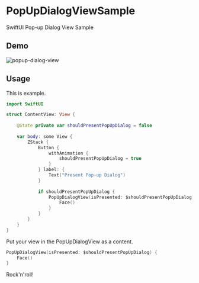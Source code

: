 # PopUpDialogViewSample
SwiftUI Pop-up Dialog View Sample

## Demo
![popup-dialog-view](https://user-images.githubusercontent.com/67716751/186526071-b99ae91c-fe45-4b76-b853-f82db6265434.gif)

## Usage

This is example.

```swift
import SwiftUI

struct ContentView: View {
    
    @State private var shouldPresentPopUpDialog = false
    
    var body: some View {
        ZStack {
            Button {
                withAnimation {
                    shouldPresentPopUpDialog = true
                }
            } label: {
                Text("Present Pop-up Dialog")
            }
            
            if shouldPresentPopUpDialog {
                PopUpDialogView(isPresented: $shouldPresentPopUpDialog) {
                    Face()
                }
            }
        }
    }
}
```

Put your view in the PopUpDialogView as a content.

```swift
PopUpDialogView(isPresented: $shouldPresentPopUpDialog) {
    Face()
}
```

Rock'n'roll!
